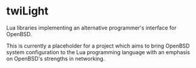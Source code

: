 twiLight
========

Lua libraries implementing an alternative programmer's interface for OpenBSD.

This is currently a placeholder for a project which aims to bring OpenBSD system configuration to the Lua programming language with an emphasis on OpenBSD's strengths in networking.


